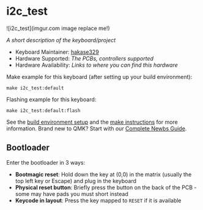 # i2c_test

![i2c_test](imgur.com image replace me!)

*A short description of the keyboard/project*

* Keyboard Maintainer: [hakase329](https://github.com/hakase329)
* Hardware Supported: *The PCBs, controllers supported*
* Hardware Availability: *Links to where you can find this hardware*

Make example for this keyboard (after setting up your build environment):

    make i2c_test:default

Flashing example for this keyboard:

    make i2c_test:default:flash

See the [build environment setup](https://docs.qmk.fm/#/getting_started_build_tools) and the [make instructions](https://docs.qmk.fm/#/getting_started_make_guide) for more information. Brand new to QMK? Start with our [Complete Newbs Guide](https://docs.qmk.fm/#/newbs).

## Bootloader

Enter the bootloader in 3 ways:

* **Bootmagic reset**: Hold down the key at (0,0) in the matrix (usually the top left key or Escape) and plug in the keyboard
* **Physical reset button**: Briefly press the button on the back of the PCB - some may have pads you must short instead
* **Keycode in layout**: Press the key mapped to `RESET` if it is available
